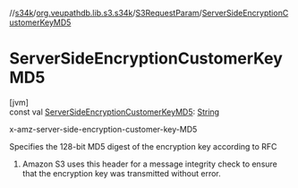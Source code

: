 //[s34k](../../../index.md)/[org.veupathdb.lib.s3.s34k](../index.md)/[S3RequestParam](index.md)/[ServerSideEncryptionCustomerKeyMD5](-server-side-encryption-customer-key-m-d5.md)

# ServerSideEncryptionCustomerKeyMD5

[jvm]\
const val [ServerSideEncryptionCustomerKeyMD5](-server-side-encryption-customer-key-m-d5.md): [String](https://kotlinlang.org/api/latest/jvm/stdlib/kotlin/-string/index.html)

x-amz-server-side-encryption-customer-key-MD5

Specifies the 128-bit MD5 digest of the encryption key according to RFC

1. 
   Amazon S3 uses this header for a message integrity check to ensure that the encryption key was transmitted without error.
